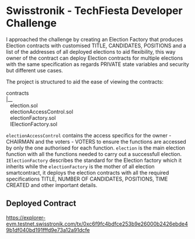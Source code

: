 # Swisstronik - TechFiesta Developer Challenge

I approached the challenge by creating an Election Factory that produces Election contracts with customised TITLE, CANDIDATES, POSITIONS and a list of the addresses of all deployed elections to aid flexibility, this way owner of the contract can deploy Election contracts for multiple elections with the same specification as regards PRIVATE state variables and security but different use cases.

The project is structured to aid the ease of viewing the contracts:

contracts  
|__   
   &ensp; election.sol  
   &ensp; electionAccessControl.sol  
   &ensp; electionFactory.sol  
   &ensp; IElectionFactory.sol

```electionAccessControl``` contains the access specifics for the owner - CHAIRMAN and the voters - VOTERS to ensure the functions are accessed by only the one authorised for each function. ```election``` is the main election function with all the functions needed to carry out a successfull election. ```IElectionFactory``` describes the standard for the Election factory which it inherits while the ```electionFactory``` is the mother of all election smartcontract, it deploys the election contracts with all the required specifications TITLE, NUMBER OF CANDIDATES, POSITIONS, TIME CREATED and other important details.


## Deployed Contract 
https://explorer-evm.testnet.swisstronik.com/tx/0xc6f9fc4bdfce253b9e26000b2426ebde49b1df040bd191fffd9e73a12a91dcfe
